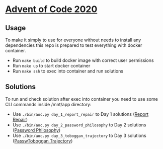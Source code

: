 # [Advent of Code 2020](https://adventofcode.com/2020)

## Usage

To make it simply to use for everyone without needs to install any dependencies this repo is prepared to test everything with docker container.

* Run `make build` to build docker image with correct user permissions
* Run `make up` to start docker container
* Run `make ssh` to exec into container and run solutions

## Solutions

To run and check solution after exec into container you need to use some CLI commands inside /mnt/app directory:

* Use `./bin/aoc.py day_1_report_repair` to Day 1 solutions ([Report Repair](https://adventofcode.com/2020/day/1)) 
* Use `./bin/aoc.py day_2_password_philosophy` to Day 2 solutions ([Password Philosophy](https://adventofcode.com/2020/day/2))
* Use `./bin/aoc.py day_3_toboggan_trajectory` to Day 3 solutions ([PasswToboggan Trajectory](https://adventofcode.com/2020/day/3))
